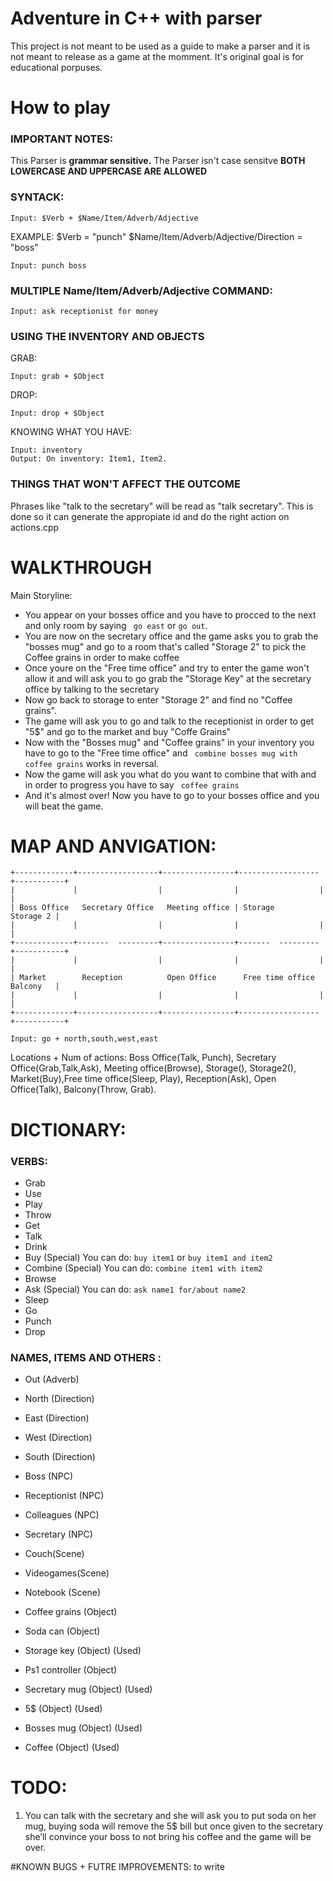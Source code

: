 # Adventure in C++ with parser
This project is not meant to be used as a guide to make a parser and it is not meant to release as a game at the momment. 
It's original goal is for educational porpuses.

# How to play

### IMPORTANT NOTES:
This Parser is **grammar sensitive.**
The Parser isn't case sensitve **BOTH LOWERCASE AND UPPERCASE ARE ALLOWED**

### SYNTACK:
```
Input: $Verb + $Name/Item/Adverb/Adjective
```

EXAMPLE: $Verb = "punch" $Name/Item/Adverb/Adjective/Direction = "boss"
```
Input: punch boss
```
### MULTIPLE Name/Item/Adverb/Adjective COMMAND:
```
Input: ask receptionist for money
```

### USING THE INVENTORY AND OBJECTS
GRAB:
```
Input: grab + $Object
```

DROP:
```
Input: drop + $Object
```
KNOWING WHAT YOU HAVE:
```
Input: inventory
Output: On inventory: Item1, Item2.
```

### THINGS THAT WON'T AFFECT THE OUTCOME
Phrases like "talk to the secretary" will be read as "talk secretary". This is done so it can generate the appropiate id and do the right action on actions.cpp

# WALKTHROUGH
Main Storyline:
- You appear on your bosses office and you have to procced to the next and only room by saying ``` go east``` or ``` go out ```.
- You are now on the secretary office and the game asks you to grab the "bosses mug" and go to a room that's called "Storage 2" to pick the Coffee grains in order to make coffee
- Once youre on the "Free time office" and try to enter the game won't allow it and will ask you to go grab the "Storage Key" at the secretary office by talking to the secretary
- Now go back to storage to enter "Storage 2" and find no "Coffee grains".
- The game will ask you to go and talk to the receptionist in order to get "5$" and go to the market and buy "Coffe Grains"
- Now with the "Bosses mug" and "Coffee grains" in your inventory you have to go to the "Free time office" and ``` combine bosses mug with coffee grains``` works in reversal.
- Now the game will ask you what do you want to combine that with and in order to progress you have to say ``` coffee grains``` 
- And it's almost over! Now you have to go to your bosses office and you will beat the game.

# MAP AND ANVIGATION:
```
+-------------+------------------+----------------+------------------+-----------+
|             |                  |                |                  |           |
| Boss Office   Secretary Office   Meeting office | Storage            Storage 2 |
|             |                  |                |                  |           |
+-------------+-------  ---------+----------------+-------  ---------+-----------+
|             |                  |                |                  |           |
| Market        Reception          Open Office      Free time office   Balcony   |
|             |                  |                |                  |           |
+-------------+------------------+----------------+------------------+-----------+
```
```
Input: go + north,south,west,east
```
Locations + Num of actions: Boss Office(Talk, Punch), Secretary Office(Grab,Talk,Ask), Meeting office(Browse), Storage(), Storage2(), Market(Buy),Free time office(Sleep, Play), Reception(Ask), Open Office(Talk), Balcony(Throw, Grab).
# DICTIONARY:

### VERBS:
 - Grab 
 - Use 
 - Play 
 - Throw
 - Get 
 - Talk
 - Drink
 - Buy (Special) You can do: ```buy item1``` or ```buy item1 and item2```
 - Combine (Special) You can do: ```combine item1 with item2```
 - Browse 
 - Ask (Special) You can do: ```ask name1 for/about name2```
 - Sleep 
 - Go 
 - Punch 
 - Drop 
 
### NAMES, ITEMS AND OTHERS :
 - Out (Adverb)
 - North (Direction)
 - East (Direction)
 - West (Direction)
 - South (Direction)

 - Boss (NPC)
 - Receptionist (NPC)
 - Colleagues (NPC)
 - Secretary (NPC)
 
 - Couch(Scene)
 - Videogames(Scene)
 - Notebook (Scene)
 
 - Coffee grains (Object)
 - Soda can (Object)
 - Storage key (Object) (Used)
 - Ps1 controller (Object)
 - Secretary mug  (Object) (Used)
 - 5$ (Object) (Used)
 - Bosses mug (Object) (Used)
 - Coffee (Object) (Used)
 

# TODO:
1. You can talk with the secretary and she will ask you to put soda on her mug, buying soda will remove the 5$ bill but once given to the secretary she’ll convince your boss to not bring his coffee and the game will be over.

#KNOWN BUGS + FUTRE IMPROVEMENTS:
to write

